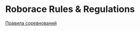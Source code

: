 # Roborace Rules & Regulations

[Правила соревнований](https://github.com/roborace-org/roborace-regulations/tree/master/ru)

